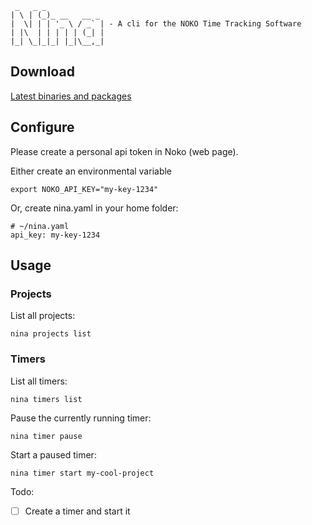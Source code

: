 ```
 _   _ _
| \ | (_)_ __   __ _
|  \| | | '_ \ / _` | - A cli for the NOKO Time Tracking Software
| |\  | | | | | (_| |
|_| \_|_|_| |_|\__,_|
```

## Download

[Latest binaries and packages](https://github.com/Raphexion/nina/releases/latest)

## Configure

Please create a personal api token in Noko (web page).

Either create an environmental variable

```
export NOKO_API_KEY="my-key-1234"
```

Or, create nina.yaml in your home folder:

```
# ~/nina.yaml
api_key: my-key-1234
```

## Usage

### Projects

List all projects:

```
nina projects list
```

### Timers

List all timers:

```
nina timers list
```

Pause the currently running timer:

```
nina timer pause
```

Start a paused timer:

```
nina timer start my-cool-project
```

Todo:

- [ ] Create a timer and start it
